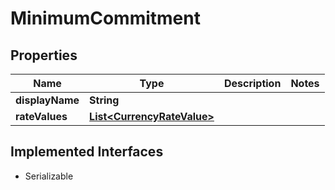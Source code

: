 

# MinimumCommitment


## Properties

| Name | Type | Description | Notes |
|------------ | ------------- | ------------- | -------------|
|**displayName** | **String** |  |  |
|**rateValues** | [**List&lt;CurrencyRateValue&gt;**](CurrencyRateValue.md) |  |  |


## Implemented Interfaces

* Serializable


